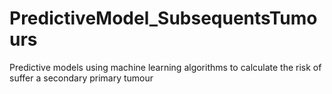 # PredictiveModel_SubsequentsTumours
Predictive models using machine learning algorithms to calculate the risk of suffer a secondary primary tumour

